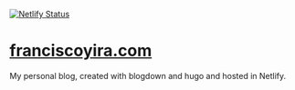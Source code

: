[![Netlify Status](https://api.netlify.com/api/v1/badges/6d2c4611-3580-4a66-8cc8-124955407309/deploy-status)](https://app.netlify.com/sites/franciscoyira/deploys)

# [franciscoyira.com](https://www.franciscoyira.com/)
My personal blog, created with blogdown and hugo and hosted in Netlify.

